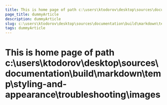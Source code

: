 ```yaml
---
title: This is home page of path c:\users\ktodorov\desktop\sources\documentation\build\markdown\temp\styling-and-appearance\troubleshooting\images
page_title: dummyArticle
description: dummyArticle
slug: c:\users\ktodorov\desktop\sources\documentation\build\markdown\temp\styling-and-appearance\troubleshooting\images
tags: dummyArticle
---
```

# This is home page of path c:\users\ktodorov\desktop\sources\documentation\build\markdown\temp\styling-and-appearance\troubleshooting\images

